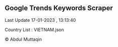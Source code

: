 

## Google Trends Keywords Scraper 
 
Last Update 17-01-2023 , 13:13:40

Country List :
VIETNAM.json



© Abdul Muttaqin 
